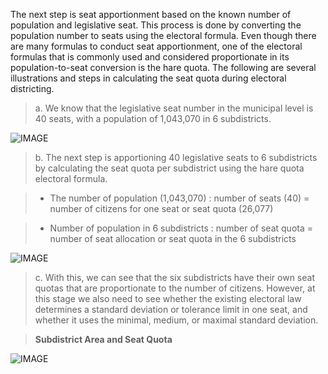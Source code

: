 The next step is seat apportionment based on the known number of population and legislative seat. This process is done by converting the population number to seats using the electoral formula. Even though there are many formulas to conduct seat apportionment, one of the electoral formulas that is commonly used and considered proportionate in its population-to-seat conversion is the hare quota. The following are several illustrations and steps in calculating the seat quota during electoral districting. 

> a. We know that the legislative seat number in the municipal level is 40 seats, with a population of 1,043,070 in 6 subdistricts. 

![IMAGE](/img/table_8-3_1.png "legislative seat number in the municipal level")

> b. The next step is apportioning 40 legislative seats to 6 subdistricts by calculating the seat quota per subdistrict using the hare quota electoral formula.

> - The number of population (1,043,070) : number of seats (40) = number of citizens for one seat or seat quota (26,077)

> - Number of population in 6 subdistricts : number of seat quota = number of seat allocation or seat quota in the 6 subdistricts 

![IMAGE](/img/table_8-3_2.png "apportioning 40 legislative seats to 6 subdistricts")

> c. With this, we can see that the six subdistricts have their own seat quotas that are proportionate to the number of citizens. However, at this stage we also need to see whether the existing electoral law determines a standard deviation or tolerance limit in one seat, and whether it uses the minimal, medium, or maximal standard deviation.

> **Subdistrict Area and Seat Quota**

![IMAGE](/img/table_8-3_3.png "Subdistrict Area and Seat Quota")


